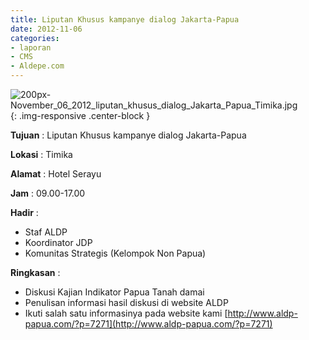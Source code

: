 ```yaml
---
title: Liputan Khusus kampanye dialog Jakarta-Papua
date: 2012-11-06
categories:
- laporan
- CMS
- Aldepe.com
---
```


![200px-November_06_2012_liputan_khusus_dialog_Jakarta_Papua_Timika.jpg](/uploads/200px-November_06_2012_liputan_khusus_dialog_Jakarta_Papua_Timika.jpg){: .img-responsive .center-block }

**Tujuan** : Liputan Khusus kampanye dialog Jakarta-Papua

**Lokasi** : Timika

**Alamat** : Hotel Serayu

**Jam** : 09.00-17.00

**Hadir** : 
* Staf ALDP
* Koordinator JDP
* Komunitas Strategis (Kelompok Non Papua)

**Ringkasan** : 
* Diskusi Kajian Indikator Papua Tanah damai
* Penulisan informasi hasil diskusi di website ALDP
* Ikuti salah satu informasinya pada website kami [http://www.aldp-papua.com/?p=7271](http://www.aldp-papua.com/?p=7271)
